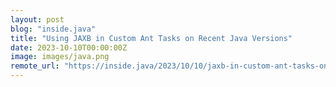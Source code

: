 ```yaml
---
layout: post
blog: "inside.java"
title: "Using JAXB in Custom Ant Tasks on Recent Java Versions"
date: 2023-10-10T00:00:00Z
image: images/java.png
remote_url: "https://inside.java/2023/10/10/jaxb-in-custom-ant-tasks-on-recent-java-versions/"
---
```

